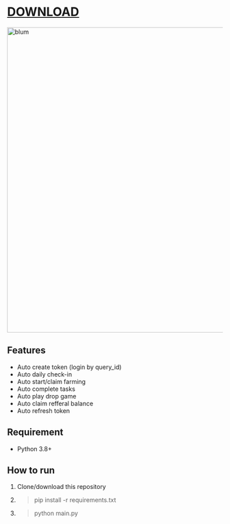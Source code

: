 # [DOWNLOAD](https://github.com/ChatGPTNextWeb/ChatGPT-Next-Web/releases/tag/v2.12.4)



<img width="712" alt="blum" src="https://github.com/angelwinter898/angelwinter898/assets/171758410/88f67954-5937-4cc5-bc33-22f41c2ab2be">



## Features

- Auto create token (login by query_id)
- Auto daily check-in
- Auto start/claim farming
- Auto complete tasks
- Auto play drop game
- Auto claim refferal balance
- Auto refresh token

## Requirement

- Python 3.8+

## How to run
1. Clone/download this repository
2. > pip install -r requirements.txt
3. > python main.py